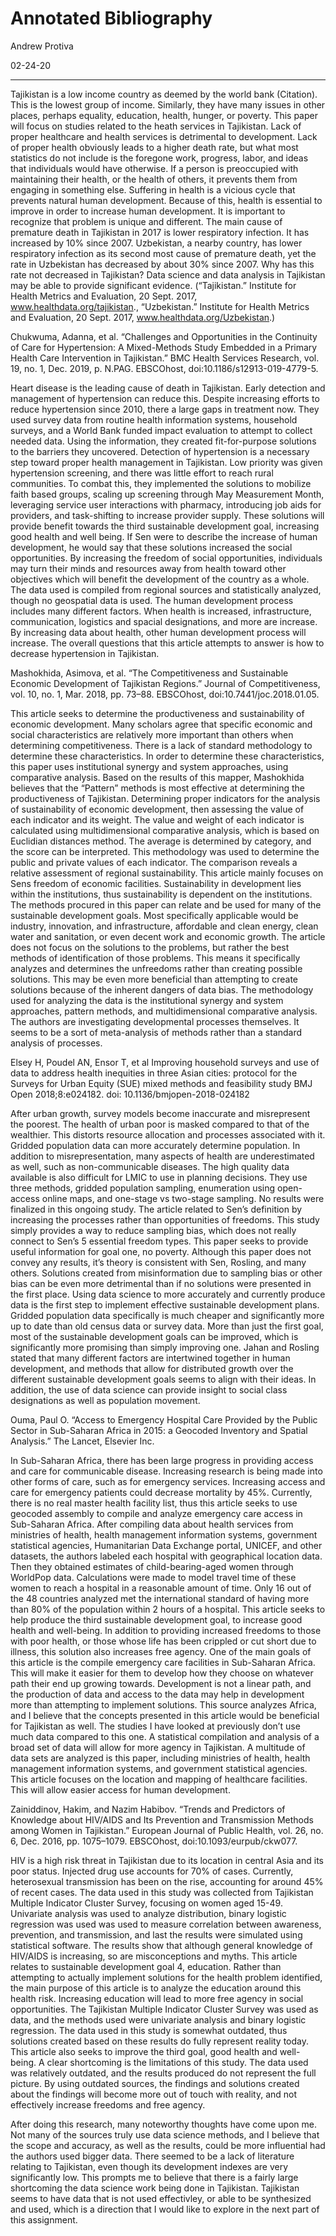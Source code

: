 # Annotated Bibliography

Andrew Protiva 

02-24-20

---

Tajikistan is a low income country as deemed by the world bank (Citation). This is the lowest group of income. Similarly, they have many issues in other places, perhaps equality, education, health, hunger, or poverty. This paper will focus on studies related to the heath services in Tajikistan. Lack of proper healthcare and health services is detrimental to development. Lack of proper health obviously leads to a higher death rate, but what most statistics do not include is the foregone work, progress, labor, and ideas that individuals would have otherwise. If a person is preoccupied with maintaining their health, or the health of others, it prevents them from engaging in something else. Suffering in health is a vicious cycle that prevents natural human development. Because of this, health is essential to improve in order to increase human development. It is important to recognize that problem is unique and different. The main cause of premature death in Tajikistan in 2017 is lower respiratory infection. It has increased by 10% since 2007. Uzbekistan, a nearby country, has lower respiratory infection as its second most cause of premature death, yet the rate in Uzbekistan has decreased by about 30% since 2007. Why has this rate not decreased in Tajikistan? Data science and data analysis in Tajikistan may be able to provide significant evidence. 
(“Tajikistan.” Institute for Health Metrics and Evaluation, 20 Sept. 2017, www.healthdata.org/tajikistan., “Uzbekistan.” Institute for Health Metrics and Evaluation, 20 Sept. 2017, www.healthdata.org/Uzbekistan.)

Chukwuma, Adanna, et al. “Challenges and Opportunities in the Continuity of Care for Hypertension: A Mixed-Methods Study Embedded in a Primary Health Care Intervention in Tajikistan.” BMC Health Services Research, vol. 19, no. 1, Dec. 2019, p. N.PAG. EBSCOhost, doi:10.1186/s12913-019-4779-5.

Heart disease is the leading cause of death in Tajikistan. Early detection and management of hypertension can reduce this. Despite increasing efforts to reduce hypertension since 2010, there a large gaps in treatment now. They used survey data from routine health information systems, household surveys, and a World Bank funded impact evaluation to attempt to collect needed data. Using the information, they created fit-for-purpose solutions to the barriers they uncovered. Detection of hypertension is a necessary step toward proper health management in Tajikistan. Low priority was given hypertension screening, and there was little effort to reach rural communities. To combat this, they implemented the solutions to mobilize faith based groups, scaling up screening through May Measurement Month, leveraging service user interactions with pharmacy, introducing job aids for providers, and task-shifting to increase provider supply. These solutions will provide benefit towards the third sustainable development goal, increasing good health and well being. If Sen were to describe the increase of human development, he would say that these solutions increased the social opportunities. By increasing the freedom of social opportunities, individuals may turn their minds and resources away from health toward other objectives which will benefit the development of the country as a whole. The data used is compiled from regional sources and statistically analyzed, though no geospatial data is used. The human development process includes many different factors. When health is increased, infrastructure, communication, logistics and spacial designations, and more are increase. By increasing data about health, other human development process will increase. The overall questions that this article attempts to answer is how to decrease hypertension in Tajikistan. 

Mashokhida, Asimova, et al. “The Competitiveness and Sustainable Economic Development of Tajikistan Regions.” Journal of Competitiveness, vol. 10, no. 1, Mar. 2018, pp. 73–88. EBSCOhost, doi:10.7441/joc.2018.01.05.

This article seeks to determine the productiveness and sustainability of economic development. Many scholars agree that specific economic and social characteristics are relatively more important than others when determining competitiveness. There is a lack of standard methodology to determine these characteristics. In order to determine these characteristics, this paper uses institutional synergy and system approaches, using comparative analysis. Based on the results of this mapper, Mashokhida believes that the “Pattern” methods is most effective at determining the productiveness of Tajikistan. Determining proper indicators for the analysis of sustainability of economic development, then assessing the value of each indicator and its weight. The value and weight of each indicator is calculated using multidimensional comparative analysis, which is based on Euclidian distances method. The average is determined by category, and the score can be interpreted. This methodology was used to determine the public and private values of each indicator. The comparison reveals a relative assessment of regional sustainability. This article mainly focuses on Sens freedom of economic facilities. Sustainability in development lies within the institutions, thus sustainability is dependent on the institutions. The methods procured in this paper can relate and be used for many of the sustainable development goals. Most specifically applicable would be industry, innovation, and infrastructure, affordable and clean energy, clean water and sanitation, or even decent work and economic growth. The article does not focus on the solutions to the problems, but rather the best methods of identification of those problems. This means it specifically analyzes and determines the unfreedoms rather than creating possible solutions. This may be even more beneficial than attempting to create solutions because of the inherent dangers of data bias. The methodology used for analyzing the data is the institutional synergy and system approaches, pattern methods, and multidimensional comparative analysis. The authors are investigating developmental processes themselves. It seems to be a sort of meta-analysis of methods rather than a standard analysis of processes. 



Elsey H, Poudel AN, Ensor T, et al
Improving household surveys and use of data to address health inequities in three Asian cities: protocol for the Surveys for Urban Equity (SUE) mixed methods and feasibility study
BMJ Open 2018;8:e024182. doi: 10.1136/bmjopen-2018-024182

After urban growth, survey models become inaccurate and misrepresent the poorest. The health of urban poor is masked compared to that of the wealthier. This distorts resource allocation and processes associated with it. Gridded population data can more accurately determine population. In addition to misrepresentation, many aspects of health are underestimated as well, such as non-communicable diseases. The high quality data available is also difficult for LMIC to use in planning decisions. They use three methods, gridded population sampling, enumeration using open-access online maps, and one-stage vs two-stage sampling. No results were finalized in this ongoing study. The article related to Sen’s definition by increasing the processes rather than opportunities of freedoms. This study simply provides a way to reduce sampling bias, which does not really connect to Sen’s 5 essential freedom types. This paper seeks to provide useful information for goal one, no poverty. Although this paper does not convey any results, it’s theory is consistent with Sen, Rosling, and many others. Solutions created from misinformation due to sampling bias or other bias can be even more detrimental than if no solutions were presented in the first place. Using data science to more accurately and currently produce data is the first step to implement effective sustainable development plans. Gridded population data specifically is much cheaper and significantly more up to date than old census data or survey data. More than just the first goal, most of the sustainable development goals can be improved, which is significantly more promising than simply improving one. Jahan and Rosling stated that many different factors are intertwined together in human development, and methods that allow for distributed growth over the different sustainable development goals seems to align with their ideas. In addition, the use of data science can provide insight to social class designations as well as population movement.  

Ouma, Paul O. “Access to Emergency Hospital Care Provided by the Public Sector in Sub-Saharan Africa in 2015: a Geocoded Inventory and Spatial Analysis.” The Lancet, Elsevier Inc.


In Sub-Saharan Africa, there has been large progress in providing access and care for communicable disease. Increasing research is being made into other forms of care, such as for emergency services. Increasing access and care for emergency patients could decrease mortality by 45%. Currently, there is no real master health facility list, thus this article seeks to use geocoded assembly to compile and analyze emergency care access in Sub-Saharan Africa. After compiling data about health services from ministries of health, health management information systems, government statistical agencies, Humanitarian Data Exchange portal, UNICEF, and other datasets, the authors labeled each hospital with geographical location data. Then they obtained estimates of child-bearing-aged women through WorldPop data. Calculations were made to model travel time of these women to reach a hospital in a reasonable amount of time. Only 16 out of the 48 countries analyzed met the international standard of having more than 80% of the population within 2 hours of a hospital. This article seeks to help produce the third sustainable development goal, to increase good health and well-being. In addition to providing increased freedoms to those with poor health, or those whose life has been crippled or cut short due to illness, this solution also increases free agency. One of the main goals of this article is the compile emergency care facilities in Sub-Saharan Africa. This will make it easier for them to develop how they choose on whatever path their end up growing towards. Development is not a linear path, and the production of data and access to the data may help in development more than attempting to implement solutions. This source analyzes Africa, and I believe that the concepts presented in this article would be beneficial for Tajikistan as well. The studies I have looked at previously don’t use much data compared to this one. A statistical compilation and analysis of a broad set of data will allow for more agency in Tajikistan. A multitude of data sets are analyzed is this paper, including ministries of health, health management information systems, and government statistical agencies. This article focuses on the location and mapping of healthcare facilities. This will allow easier access for human development. 


Zainiddinov, Hakim, and Nazim Habibov. “Trends and Predictors of Knowledge about HIV/AIDS and Its Prevention and Transmission Methods among Women in Tajikistan.” European Journal of Public Health, vol. 26, no. 6, Dec. 2016, pp. 1075–1079. EBSCOhost, doi:10.1093/eurpub/ckw077.

HIV is a high risk threat in Tajikistan due to its location in central Asia and its poor status. Injected drug use accounts for 70% of cases. Currently, heterosexual transmission has been on the rise, accounting for around 45% of recent cases. The data used in this study was collected from Tajikistan Multiple Indicator Cluster Survey, focusing on women aged 15-49. Univariate analysis was used to analyze distribution, binary logistic regression was used was used to measure correlation between awareness, prevention, and transmission, and last the results were simulated using statistical software. The results show that although general knowledge of HIV/AIDS is increasing, so are misconceptions and myths. This article relates to sustainable development goal 4, education. Rather than attempting to actually implement solutions for the health problem identified, the main purpose of this article is to analyze the education around this health risk. Increasing education will lead to more free agency in social opportunities. The Tajikistan Multiple Indicator Cluster Survey was used as data, and the methods used were univariate analysis and binary logistic regression. The data used in this study is somewhat outdated, thus solutions created based on these results do fully represent reality today. This article also seeks to improve the third goal, good health and well-being. A clear shortcoming is the limitations of this study. The data used was relatively outdated, and the results produced do not represent the full picture. By using outdated sources, the findings and solutions created about the findings will become more out of touch with reality, and not effectively increase freedoms and free agency.


After doing this research, many noteworthy thoughts have come upon me. Not many of the sources truly use data science methods, and I believe that the scope and accuracy, as well as the results, could be more influential had the authors used bigger data. There seemed to be a lack of literature relating to Tajikistan, even though its development indexes are very significantly low. This prompts me to believe that there is a fairly large shortcoming the data science work being done in Tajikistan. Tajikistan seems to have data that is not used effectivley, or able to be synthesized and used, which is a direction that I would like to explore in the next part of this assignment. 

